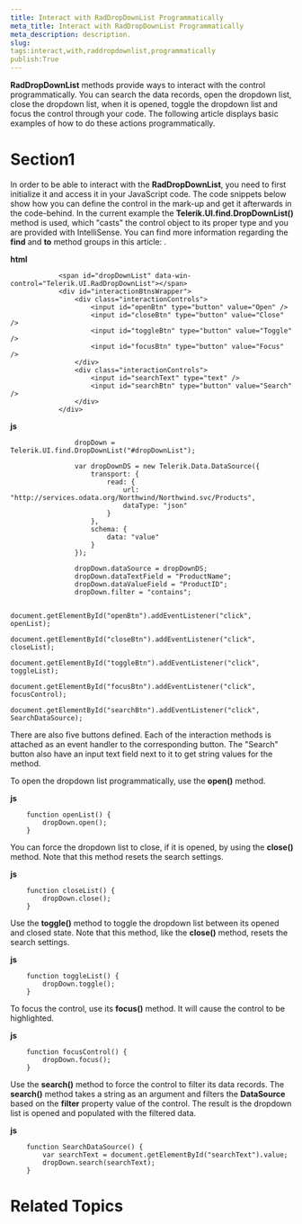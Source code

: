 ```yaml
---
title: Interact with RadDropDownList Programmatically
meta_title: Interact with RadDropDownList Programmatically
meta_description: description.
slug: 
tags:interact,with,raddropdownlist,programmatically
publish:True
---
```



__RadDropDownList__ methods provide ways to interact with the control programmatically. You can search the data records, open the dropdown 
        list, close the dropdown list, when it is opened, toggle the dropdown list and focus the control through your code. The following article displays basic 
        examples of how to do these actions programmatically.
      

# Section1

In order to be able to interact with the __RadDropDownList__, you need to first initialize it and access it in your JavaScript code.
          The code snippets below show how you can define the control in the mark-up and get it afterwards in the code-behind. In the current example the
          __Telerik.UI.find.DropDownList()__ method is used, which "casts" the control object to its proper type and you are provided with
          IntelliSense. You can find more information regarding the __find__ and __to__ method groups in
          this article: [](92c688df-0ae5-47dd-882d-1405d5ee849b).
        


 __html__
    


				<span id="dropDownList" data-win-control="Telerik.UI.RadDropDownList"></span>
	            <div id="interactionBtnsWrapper">
	                <div class="interactionControls">
	                    <input id="openBtn" type="button" value="Open" />
	                    <input id="closeBtn" type="button" value="Close" />
	                    <input id="toggleBtn" type="button" value="Toggle" />
	                    <input id="focusBtn" type="button" value="Focus" />
	                </div>
	                <div class="interactionControls">
	                    <input id="searchText" type="text" />
	                    <input id="searchBtn" type="button" value="Search" />
	                </div>
	            </div>




 __js__
    


				    dropDown = Telerik.UI.find.DropDownList("#dropDownList");
	
				    var dropDownDS = new Telerik.Data.DataSource({
				        transport: {
				            read: {
				                url: "http://services.odata.org/Northwind/Northwind.svc/Products",
				                dataType: "json"
				            }
				        },
				        schema: {
				            data: "value"
				        }
				    });
	
				    dropDown.dataSource = dropDownDS;
				    dropDown.dataTextField = "ProductName";
				    dropDown.dataValueField = "ProductID";
				    dropDown.filter = "contains";
	
				    document.getElementById("openBtn").addEventListener("click", openList);
				    document.getElementById("closeBtn").addEventListener("click", closeList);
				    document.getElementById("toggleBtn").addEventListener("click", toggleList);
					document.getElementById("focusBtn").addEventListener("click", focusControl);
					document.getElementById("searchBtn").addEventListener("click", SearchDataSource);



There are also five buttons defined. Each of the interaction methods is attached as an event handler to the corresponding button. The "Search"
          button also have an input text field next to it to get string values for the method.
        

To open the dropdown list programmatically, use the __open()__ method.
        


 __js__
    


		function openList() {
		    dropDown.open();
		}



You can force the dropdown list to close, if it is opened, by using the __close()__ method. Note that this method resets the search
          settings.
        


 __js__
    


		function closeList() {
		    dropDown.close();
		}



Use the __toggle()__ method to toggle the dropdown list between its opened and closed state. Note that this method, like the
          __close()__ method, resets the search settings.
        


 __js__
    


		function toggleList() {
		    dropDown.toggle();
		}



To focus the control, use its __focus()__ method. It will cause the control to be highlighted.
        


 __js__
    


		function focusControl() {
		    dropDown.focus();
		}



Use the __search()__ method to force the control to filter its data records. The __search()__ method takes a string as
          an argument and filters the __DataSource__ based on the __filter__ property value of the control. The result is the
          dropdown list is opened and populated with the filtered data.
        


 __js__
    


		function SearchDataSource() {
		    var searchText = document.getElementById("searchText").value;
		    dropDown.search(searchText);
		}



# Related Topics
